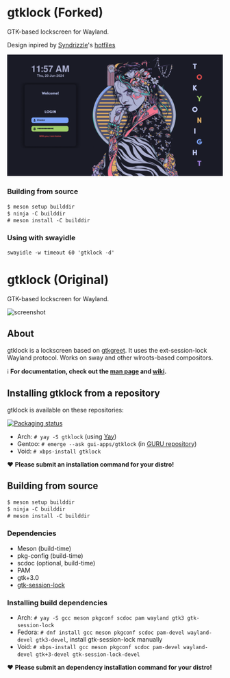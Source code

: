 # gtklock (Forked)
GTK-based lockscreen for Wayland.

Design inpired by [Syndrizzle](https://github.com/Syndrizzle)'s [hotfiles](https://github.com/syndrizzle/hotfiles/tree/bspwm)

![screenshot](screenshots/lock.png)

### Building from source
```
$ meson setup builddir
$ ninja -C builddir
# meson install -C builddir
```

### Using with swayidle
```
swayidle -w timeout 60 'gtklock -d'
```

# gtklock (Original)
GTK-based lockscreen for Wayland.

![screenshot](https://user-images.githubusercontent.com/21199271/169707623-2ac5f02b-b6ed-461a-b9a3-5d96440843a2.png)
## About
gtklock is a lockscreen based on [gtkgreet](https://git.sr.ht/~kennylevinsen/gtkgreet).
It uses the ext-session-lock Wayland protocol.
Works on sway and other wlroots-based compositors.

ℹ️ __For documentation, check out the [man page](https://man.voidlinux.org/gtklock) and [wiki](https://github.com/jovanlanik/gtklock/wiki).__


## Installing gtklock from a repository
gtklock is available on these repositories:

[![Packaging status](https://repology.org/badge/vertical-allrepos/gtklock.svg)](https://repology.org/project/gtklock/versions)

- Arch: `# yay -S gtklock` (using [Yay](https://github.com/Jguer/yay))
- Gentoo: `# emerge --ask gui-apps/gtklock` (in [GURU repository](https://wiki.gentoo.org/wiki/Project:GURU))
- Void: `# xbps-install gtklock`

❤️ __Please submit an installation command for your distro!__
## Building from source
```
$ meson setup builddir
$ ninja -C builddir
# meson install -C builddir
```
### Dependencies
- Meson (build-time)
- pkg-config (build-time)
- scdoc (optional, build-time)
- PAM
- gtk+3.0
- [gtk-session-lock](https://github.com/Cu3PO42/gtk-session-lock)
### Installing build dependencies
- Arch: `# yay -S gcc meson pkgconf scdoc pam wayland gtk3 gtk-session-lock`
- Fedora: `# dnf install gcc meson pkgconf scdoc pam-devel wayland-devel gtk3-devel`, install gtk-session-lock manually
- Void: `# xbps-install gcc meson pkgconf scdoc pam-devel wayland-devel gtk+3-devel gtk-session-lock-devel`

❤️ __Please submit an dependency installation command for your distro!__
